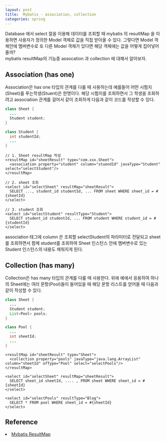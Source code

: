 ```yaml
---
layout: post
title:  Mybatis - association, collection
categories: spring
---
```


Database 에서 select 절을 이용해 데이터를 조회할 때 mybatis 의 resultMap 을 이용하면 사용자가 정의한 Model 객체로 값을 직접 받아올 수 있다. 그렇다면 Model 객체안에 멤버변수로 또 다른 Model 객체가 있다면 해당 객체에는 값을 어떻게 집어넣어 줄까? <br>
mybatis resultMap의 기능중 assocation 과 collection 에 대해서 알아보자. <br>

<h2>Association (has one)</h2>
Association은 has one 타입의 관계를 다룰 때 사용하는데 예를들어 어떤 시험지(Sheet)를 푸는학생(Stuent)은 한명이다. 해당 시험지를 조회하면서 그 학생을 조회하려고 association 관계를 걸어서 같이 조회하게 다음과 같이 코드를 작성할 수 있다.

```java
class Sheet {
  ...
  Student student;
}

class Student {
  int studentId;
  ...
}
```

```mybatis
// 1. Sheet resultMap 작성
<resultMap id="sheetResult" type="com.xxx.Sheet">
  <association property="student" column="stuendId" javaType="Student" select="selectStudent"/>
</resultMap>

// 2. sheet 조회
<select id="selectSheet" resultMap="sheetResult">
  SELECT ..., student_id studentId, ... FROM sheet WHERE sheet_id = #{sheetId}
</select>

// 3. student 조회
<select id="selectStudent" resultType="Student">
  SELECT student_id studentId, ... FROM student WHERE student_id = #{studentId}
</select>
```

association 태그에 column 은 조회할 selectStudent의 파라미터로 전달되고 sheet를 조회하면서 함께 student를 조회하여 Sheet 인스턴스 안에 멤버변수로 있는 Student 인스턴스의 내용도 채워지게 된다. <br>


<h2>Collection (has many)</h2>
Collection은 has many 타입의 관계를 다룰 때 사용한다. 위에 예에서 응용하여 하나의 Sheet에는 여러 문항(Pool)들이 들어있을 때 해당 문항 리스트를 얻어올 때 다음과 같이 작성할 수 있다.

```java
class Sheet {
  ...
  Student student;
  List<Pool> pools;
}

class Pool {
  ...
  int sheetId;
  ...
}
```

```
<resultMap id="sheetResult" type="Sheet">
  <collection property="pools" javaType="java.lang.ArrayList" column="sheetId" ofType="Pool" select="selectPools"/>
</resultMap>

<select id="selectSheet" resultMap="sheetResult">
  SELECT sheet_id sheetId, .... , FROM sheet WHERE sheet_id = #{sheetId}
</select>

<select id="selectPools" resultType="Blog">
  SELECT * FROM pool WHERE sheet_id = #{sheetId}
</select>
```

<h2>Reference</h2

- [Mybatis ResultMap](https://mybatis.github.io/mybatis-3/ko/sqlmap-xml.html)
